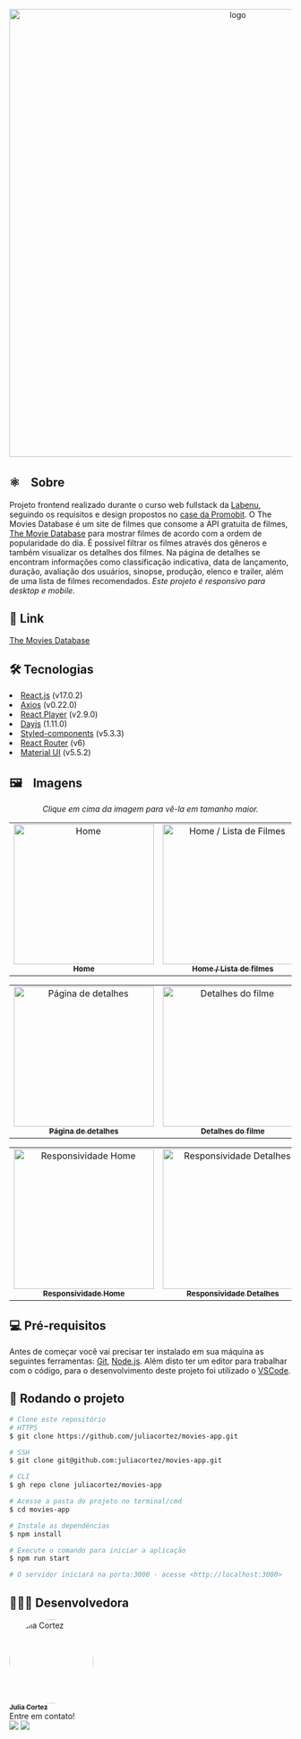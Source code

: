<p align="center">
<img src="https://i.ibb.co/6DS2mjN/Novo-Projeto.png" width="800px" alt="logo">
  </p>

<h2>⚛️ﾠSobre</h2>
Projeto frontend realizado durante o curso web fullstack da <a href="https://www.labenu.com.br/">Labenu</a>, seguindo os requisitos e design propostos no <a href="https://github.com/Promobit/front-end-challenge">case da Promobit</a>. O The Movies Database é um site de filmes que consome a API gratuita de filmes, <a href="https://developers.themoviedb.org/3/getting-started/introduction">The Movie Database</a> para mostrar filmes de acordo com a ordem de popularidade do dia. É possível filtrar os filmes através dos gêneros e também visualizar os detalhes dos filmes. Na página de detalhes se encontram informações como classificação indicativa, data de lançamento, duração, avaliação dos usuários, sinopse, produção, elenco e trailer, além de uma lista de filmes recomendados. 
<em>Este projeto é responsivo para desktop e mobile. </em>

<h2>🔗 Link</h2>
<a href="https://themoviesdb.surge.sh/">The Movies Database</a>

<h2>🛠️ Tecnologias</h2>
<li><a href="https://pt-br.reactjs.org/">React.js</a> (v17.0.2)</li>
<li><a href="https://axios-http.com/docs/intro">Axios</a> (v0.22.0)</li>
<li><a href="https://www.npmjs.com/package/react-player">React Player</a> (v2.9.0)</li>
<li><a href="https://www.npmjs.com/package/dayjs">Dayjs</a> (1.11.0)</li>
<li><a href="https://styled-components.com/docs">Styled-components</a> (v5.3.3)</li>
<li><a href="https://reactrouterdotcom.fly.dev/docs/en/v6/getting-started/overview">React Router</a> (v6)</li>
<li><a href="https://mui.com/pt/getting-started/installation/">Material UI</a> (v5.5.2)</li>

<h2>🖼️ﾠImagens</h2>
<table align="center">
  <p align="center"><em>Clique em cima da imagem para vê-la em tamanho maior.</em></p>
  <tr>
    <td align="center"><a href="https://i.ibb.co/JpsTHfL/Novo-Projeto-1.png" target="_blank">
      <img src="https://i.ibb.co/JpsTHfL/Novo-Projeto-1.png" width="250px" alt="Home"/>
      <br />
      <sub><b>Home</b></sub>
      <br />
    </td>
    <td align="center"><a href="https://i.ibb.co/c3phkFP/Novo-Projeto-2.png" target="_blank">
      <img src="https://i.ibb.co/c3phkFP/Novo-Projeto-2.png" width="250px" alt="Home / Lista de Filmes"/>
      <br />
      <sub><b>Home / Lista de filmes</b></sub>
      <br />
    </td> 
</table>
  <table align="center">
    <td align="center"><a href="https://i.ibb.co/CMsL4V3/Novo-Projeto-3.png" target="_blank">
      <img src="https://i.ibb.co/CMsL4V3/Novo-Projeto-3.png" width="250px" alt="Página de detalhes"/>
      <br />
      <sub><b>Página de detalhes</b></sub>
      <br />
    </td> 
    <td align="center"><a href="https://i.ibb.co/Xs4Xqqy/Novo-Projeto-4.png" target="_blank">
      <img src="https://i.ibb.co/Xs4Xqqy/Novo-Projeto-4.png" width="250px" alt="Detalhes do filme"/>
      <br />
      <sub><b>Detalhes do filme</b></sub>
      <br />
    </td>
  </table>
  <table align="center">
    <td align="center"><a href="https://i.ibb.co/GcTZNjq/Novo-Projeto-5.png" target="_blank">
      <img src="https://i.ibb.co/GcTZNjq/Novo-Projeto-5.png" width="250px" alt="Responsividade Home"/>
      <br />
      <sub><b>Responsividade Home</b></sub>
      <br />
    </td> 
      </td> 
    <td align="center"><a href="https://i.ibb.co/jrWR3m8/Novo-Projeto-6.png" target="_blank">
      <img src="https://i.ibb.co/jrWR3m8/Novo-Projeto-6.png" width="250px" alt="Responsividade Detalhes"/>
      <br />
      <sub><b>Responsividade Detalhes</b></sub>
      </td>
  </table>
  <p></p>

<h2>💻 Pré-requisitos</h2>
Antes de começar você vai precisar ter instalado em sua máquina as seguintes ferramentas:
<a href="https://git-scm.com">Git</a>, <a href="https://nodejs.org.en/">Node.js</a>.
Além disto ter um editor para trabalhar com o código, para o desenvolvimento deste projeto foi utilizado o <a href="https://code.visualstudio.com/">VSCode</a>.

<h2>🚀 Rodando o projeto</h2>

```bash
# Clone este repositório
# HTTPS
$ git clone https://github.com/juliacortez/movies-app.git

# SSH
$ git clone git@github.com:juliacortez/movies-app.git

# CLI
$ gh repo clone juliacortez/movies-app

# Acesse a pasta do projeto no terminal/cmd
$ cd movies-app

# Instale as dependências
$ npm install

# Execute o comando para iniciar a aplicação
$ npm run start

# O servidor iniciará na porta:3000 - acesse <http://localhost:3000>
```

<h2>👩🏻‍💻 Desenvolvedora</h2>
<div><a href="https://github.com/juliacortez">
  <img style="border-radius: 50%;" src="https://media-exp1.licdn.com/dms/image/C5603AQFLn8A145Rfww/profile-displayphoto-shrink_800_800/0/1635911104301?e=1653523200&v=beta&t=E3V1eTckX1gq0-7eq5AfRaumATFbuLsufB8lHpNa4zk" width="150px" alt="Julia Cortez">
<br />
  <sub><b>Julia Cortez</sub></b></a>
  
  <br />
  Entre em contato!<br />
  <a href="https://www.linkedin.com/in/juliacortez-98/" target="_blank"><img src="https://img.shields.io/badge/LinkedIn-0077B5?style=for-the-badge&logo=linkedin&logoColor=white" target="_blank"></a>
  <a href="mailto:juliacortez984@gmail.com"><img src="https://img.shields.io/badge/Gmail-D14836?style=for-the-badge&logo=gmail&logoColor=white" target="_blank"></a>
</div>